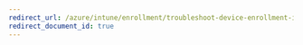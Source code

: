 ```yaml
---
redirect_url: /azure/intune/enrollment/troubleshoot-device-enrollment-in-intune
redirect_document_id: true
---
```

